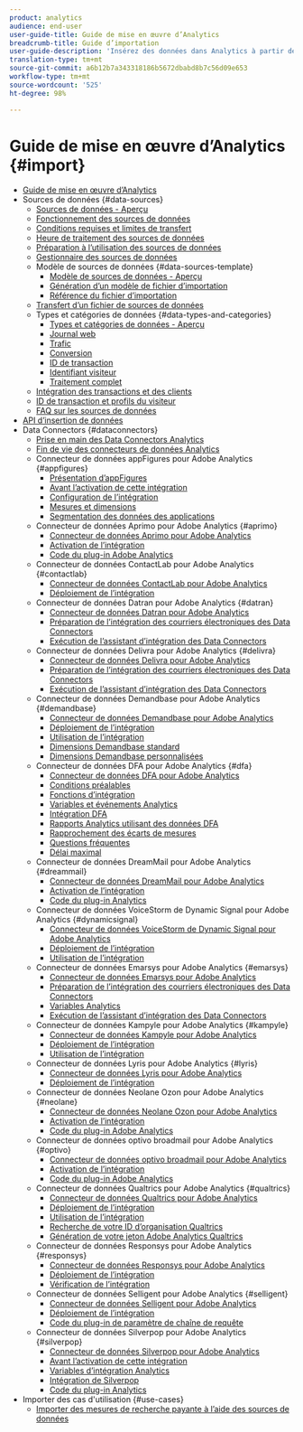 ```yaml
---
product: analytics
audience: end-user
user-guide-title: Guide de mise en œuvre d’Analytics
breadcrumb-title: Guide d’importation
user-guide-description: 'Insérez des données dans Analytics à partir des sources externes, en masse ou en temps réel. '
translation-type: tm+mt
source-git-commit: a6b12b7a343318186b5672dbabd8b7c56d09e653
workflow-type: tm+mt
source-wordcount: '525'
ht-degree: 98%

---
```



# Guide de mise en œuvre d’Analytics {#import}

+ [Guide de mise en œuvre d’Analytics](home.md)
+ Sources de données {#data-sources}
   + [Sources de données - Aperçu](c-data-sources/datasrc-home.md)
   + [Fonctionnement des sources de données](c-data-sources/datasrc-how-data-sources-works.md)
   + [Conditions requises et limites de transfert](c-data-sources/datasrc-requirements.md)
   + [Heure de traitement des sources de données](c-data-sources/datasrc-processing-time.md)
   + [Préparation à l’utilisation des sources de données](c-data-sources/datasrc-preparing.md)
   + [Gestionnaire des sources de données](c-data-sources/datasrc-manager.md)
   + Modèle de sources de données {#data-sources-template}
      + [Modèle de sources de données - Aperçu](c-data-sources/datasrc-template/datasrc-template-file.md)
      + [Génération d’un modèle de fichier d’importation](c-data-sources/datasrc-template/t-datasrc-creating-data-sources-file.md)
      + [Référence du fichier d’importation](c-data-sources/datasrc-template/datasrc-import-file-reference.md)
   + [Transfert d’un fichier de sources de données](c-data-sources/t-datasrc-uploading-data.md)
   + Types et catégories de données {#data-types-and-categories}
      + [Types et catégories de données - Aperçu](c-data-sources/c-datasrc-types/datasrc-categories.md)
      + [Journal web](c-data-sources/c-datasrc-types/datasrc-web-log.md)
      + [Trafic](c-data-sources/c-datasrc-types/datasrc-traffic.md)
      + [Conversion](c-data-sources/c-datasrc-types/datasrc-conversion.md)
      + [ID de transaction](c-data-sources/c-datasrc-types/datasrc-transactionid.md)
      + [Identifiant visiteur](c-data-sources/c-datasrc-types/datasrc-visitorid.md)
      + [Traitement complet](c-data-sources/c-datasrc-types/datasrc-full-processing.md)
   + [Intégration des transactions et des clients](c-data-sources/datasrc-integrating-offline-data.md)
   + [ID de transaction et profils du visiteur](c-data-sources/datasrc-tid-visitor-profile.md)
   + [FAQ sur les sources de données](c-data-sources/datasrc-faq.md)
+ [API d’insertion de données](c-data-insertion-api/c-data-insertion-api.md)
+ Data Connectors {#dataconnectors}
   + [Prise en main des Data Connectors Analytics](data-connectors/getting-started-data-connectors.md)
   + [Fin de vie des connecteurs de données Analytics](data-connectors/data-connectors-eol.md)
   + Connecteur de données appFigures pour Adobe Analytics {#appfigures}
      + [Présentation d’appFigures](data-connectors/appfigures-overview/appfigures-overview.md)
      + [Avant l’activation de cette intégration](data-connectors/appfigures-overview/appfigures-before-activation.md)
      + [Configuration de l’intégration](data-connectors/appfigures-overview/t-appfigures-integration.md)
      + [Mesures et dimensions](data-connectors/appfigures-overview/appfigures-metrics.md)
      + [Segmentation des données des applications](data-connectors/appfigures-overview/appfigures-segment-filter.md)
   + Connecteur de données Aprimo pour Adobe Analytics {#aprimo}
      + [Connecteur de données Aprimo pour Adobe Analytics](data-connectors/aprimo-overview/aprimo-overview.md)
      + [Activation de l’intégration](data-connectors/aprimo-overview/t-aprimo-activate.md)
      + [Code du plug-in Adobe Analytics](data-connectors/aprimo-overview/aprimo-sitecatalyst-code.md)
   + Connecteur de données ContactLab pour Adobe Analytics {#contactlab}
      + [Connecteur de données ContactLab pour Adobe Analytics](data-connectors/c-contactlab-data-connector-for-adobe-analytics/c-contactlab-data-connector-for-adobe-analytics.md)
      + [Déploiement de l’intégration](data-connectors/c-contactlab-data-connector-for-adobe-analytics/contactlab-deploying-the-integration.md)
   + Connecteur de données Datran pour Adobe Analytics {#datran}
      + [Connecteur de données Datran pour Adobe Analytics](data-connectors/datran-integration-overview/datran-integration-overview.md)
      + [Préparation de l’intégration des courriers électroniques des Data Connectors](data-connectors/datran-integration-overview/datran-configuring-integration.md)
      + [Exécution de l’assistant d’intégration des Data Connectors](data-connectors/datran-integration-overview/t-datran-wizard.md)
   + Connecteur de données Delivra pour Adobe Analytics {#delivra}
      + [Connecteur de données Delivra pour Adobe Analytics](data-connectors/delivra-integration-overview/delivra-integration-overview.md)
      + [Préparation de l’intégration des courriers électroniques des Data Connectors](data-connectors/delivra-integration-overview/delivra-configuring-the-genesis-delivra-integration.md)
      + [Exécution de l’assistant d’intégration des Data Connectors](data-connectors/delivra-integration-overview/t-delivra-running-the-genesis-integration-wizard.md)
   + Connecteur de données Demandbase pour Adobe Analytics {#demandbase}
      + [Connecteur de données Demandbase pour Adobe Analytics](data-connectors/demandbase-home/demandbase-home.md)
      + [Déploiement de l’intégration](data-connectors/demandbase-home/demandbase-deploying.md)
      + [Utilisation de l’intégration](data-connectors/demandbase-home/demandbase-using-integration.md)
      + [Dimensions Demandbase standard](data-connectors/demandbase-home/demandbase-standard-dimensions.md)
      + [Dimensions Demandbase personnalisées](data-connectors/demandbase-home/demandbase-custom-dimensions.md)
   + Connecteur de données DFA pour Adobe Analytics {#dfa}
      + [Connecteur de données DFA pour Adobe Analytics](data-connectors/dfa-data-connector-analytics/dfa-data-connector-analytics.md)
      + [Conditions préalables](data-connectors/dfa-data-connector-analytics/dfa-prerequisites.md)
      + [Fonctions d’intégration](data-connectors/dfa-data-connector-analytics/dfa-integration-features.md)
      + [Variables et événements Analytics](data-connectors/dfa-data-connector-analytics/dfa-analytics-variables-and-events.md)
      + [Intégration DFA](data-connectors/dfa-data-connector-analytics/dfa-integration.md)
      + [Rapports Analytics utilisant des données DFA](data-connectors/dfa-data-connector-analytics/dfa-analytics-reports.md)
      + [Rapprochement des écarts de mesures](data-connectors/dfa-data-connector-analytics/dfa-reconciling-metric-discrepancies.md)
      + [Questions fréquentes](data-connectors/dfa-data-connector-analytics/dfa-faq.md)
      + [Délai maximal](data-connectors/dfa-data-connector-analytics/maxdelay.md)
   + Connecteur de données DreamMail pour Adobe Analytics {#dreammail}
      + [Connecteur de données DreamMail pour Adobe Analytics](data-connectors/dreammail-overview/dreammail-overview.md)
      + [Activation de l’intégration](data-connectors/dreammail-overview/t-dreammail-activate.md)
      + [Code du plug-in Analytics](data-connectors/dreammail-overview/dreammail-analytics-code.md)
   + Connecteur de données VoiceStorm de Dynamic Signal pour Adobe Analytics {#dynamicsignal}
      + [Connecteur de données VoiceStorm de Dynamic Signal pour Adobe Analytics](data-connectors/dynamic-signal-for-analytics/dynamic-signal-for-analytics.md)
      + [Déploiement de l’intégration](data-connectors/dynamic-signal-for-analytics/dynamic-signal-deploy-integration.md)
      + [Utilisation de l’intégration](data-connectors/dynamic-signal-for-analytics/dynamic-signal-use-integration.md)
   + Connecteur de données Emarsys pour Adobe Analytics {#emarsys}
      + [Connecteur de données Emarsys pour Adobe Analytics](data-connectors/emarsys-overview/emarsys-overview.md)
      + [Préparation de l’intégration des courriers électroniques des Data Connectors](data-connectors/emarsys-overview/emarsys-configure-integration.md)
      + [Variables Analytics](data-connectors/emarsys-overview/emarsys-variables.md)
      + [Exécution de l’assistant d’intégration des Data Connectors](data-connectors/emarsys-overview/emarsys-wizard.md)
   + Connecteur de données Kampyle pour Adobe Analytics {#kampyle}
      + [Connecteur de données Kampyle pour Adobe Analytics](data-connectors/kampyle-home/kampyle-home.md)
      + [Déploiement de l’intégration](data-connectors/kampyle-home/kampyle-deploy.md)
      + [Utilisation de l’intégration](data-connectors/kampyle-home/kampyle-integration.md)
   + Connecteur de données Lyris pour Adobe Analytics {#lyris}
      + [Connecteur de données Lyris pour Adobe Analytics](data-connectors/lyris-overview/lyris-overview.md)
      + [Déploiement de l’intégration](data-connectors/lyris-overview/lyris-deploy-integration.md)
   + Connecteur de données Neolane Ozon pour Adobe Analytics {#neolane}
      + [Connecteur de données Neolane Ozon pour Adobe Analytics](data-connectors/neolane-overview/neolane-overview.md)
      + [Activation de l’intégration](data-connectors/neolane-overview/neolane-activate.md)
      + [Code du plug-in Adobe Analytics](data-connectors/neolane-overview/neolane-plugin-code.md)
   + Connecteur de données optivo broadmail pour Adobe Analytics {#optivo}
      + [Connecteur de données optivo broadmail pour Adobe Analytics](data-connectors/optivo-overview/optivo-overview.md)
      + [Activation de l’intégration](data-connectors/optivo-overview/optivo-activate.md)
      + [Code du plug-in Adobe Analytics](data-connectors/optivo-overview/optivo-plugin-code.md)
   + Connecteur de données Qualtrics pour Adobe Analytics {#qualtrics}
      + [Connecteur de données Qualtrics pour Adobe Analytics](data-connectors/qualtrics-overview/qualtrics-overview.md)
      + [Déploiement de l’intégration](data-connectors/qualtrics-overview/qualtrics-deploying.md)
      + [Utilisation de l’intégration](data-connectors/qualtrics-overview/qualtrics-integration.md)
      + [Recherche de votre ID d’organisation Qualtrics](data-connectors/qualtrics-overview/qualtrics-org-id.md)
      + [Génération de votre jeton Adobe Analytics Qualtrics](data-connectors/qualtrics-overview/qualtrics-token.md)
   + Connecteur de données Responsys pour Adobe Analytics {#responsys}
      + [Connecteur de données Responsys pour Adobe Analytics](data-connectors/responsys-home/responsys-home.md)
      + [Déploiement de l’intégration](data-connectors/responsys-home/responsys-deploy/responsys-deploy.md)
      + [Vérification de l’intégration](data-connectors/responsys-home/responsys-verify.md)
   + Connecteur de données Selligent pour Adobe Analytics {#selligent}
      + [Connecteur de données Selligent pour Adobe Analytics](data-connectors/selligent-overview/selligent-overview.md)
      + [Déploiement de l’intégration](data-connectors/selligent-overview/selligent-deploy-integration.md)
      + [Code du plug-in de paramètre de chaîne de requête](data-connectors/selligent-overview/selligent-plugin-code.md)
   + Connecteur de données Silverpop pour Adobe Analytics {#silverpop}
      + [Connecteur de données Silverpop pour Adobe Analytics](data-connectors/silverpop-overview/silverpop-overview.md)
      + [Avant l’activation de cette intégration](data-connectors/silverpop-overview/silverpop-before-activation/silverpop-before-activation.md)
      + [Variables d’intégration Analytics](data-connectors/silverpop-overview/silverpop-variables.md)
      + [Intégration de Silverpop](data-connectors/silverpop-overview/silverpop-wizard.md)
      + [Code du plug-in Analytics](data-connectors/silverpop-overview/silverpop-analytics-code.md)
+ Importer des cas d&#39;utilisation {#use-cases}
   + [Importer des mesures de recherche payante à l’aide des sources de données](use-cases/paid-search-metrics.md)
